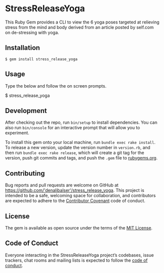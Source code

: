 # StressReleaseYoga

This Ruby Gem provides a CLI to view the 6 yoga poses targeted at relieving stress from the mind and body derived from an article posted by self.com on de-stressing with yoga. 

## Installation

    $ gem install stress_release_yoga

## Usage

Type the below and follow the on screen prompts.

$ stress_release_yoga

## Development

After checking out the repo, run `bin/setup` to install dependencies. You can also run `bin/console` for an interactive prompt that will allow you to experiment.

To install this gem onto your local machine, run `bundle exec rake install`. To release a new version, update the version number in `version.rb`, and then run `bundle exec rake release`, which will create a git tag for the version, push git commits and tags, and push the `.gem` file to [rubygems.org](https://rubygems.org).

## Contributing

Bug reports and pull requests are welcome on GitHub at https://github.com/'denalibalser'/stress_release_yoga. This project is intended to be a safe, welcoming space for collaboration, and contributors are expected to adhere to the [Contributor Covenant](http://contributor-covenant.org) code of conduct.

## License

The gem is available as open source under the terms of the [MIT License](https://opensource.org/licenses/MIT).

## Code of Conduct

Everyone interacting in the StressReleaseYoga project’s codebases, issue trackers, chat rooms and mailing lists is expected to follow the [code of conduct](https://github.com/'denalibalser'/stress_release_yoga/blob/master/CODE_OF_CONDUCT.md).

